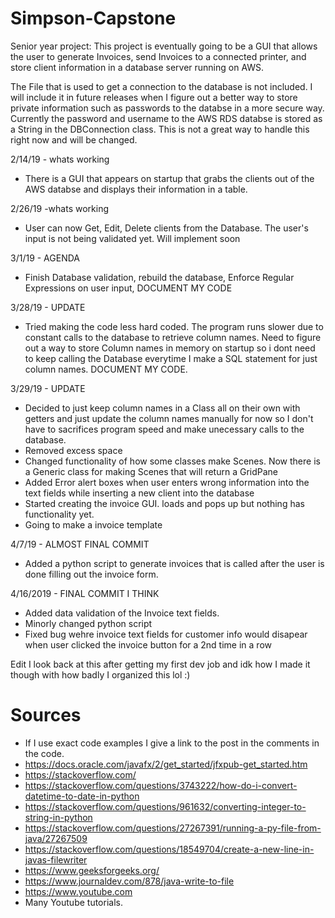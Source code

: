 # Simpson-Capstone
Senior year project:
  This project is eventually going to be a GUI that allows the user to generate Invoices, send Invoices to a connected printer, and store client information in a database server running on AWS.

The File that is used to get a connection to the database is not included. I will include it in future releases when I figure out a better way to store private information such as passwords to the databse in a more secure way. Currently the password and username to the AWS RDS databse is stored as a String in the DBConnection class. This is not a great way to handle this right now and will be changed.

2/14/19 - whats working
- There is a GUI that appears on startup that grabs the clients out of the AWS databse and displays their information in a table. 

2/26/19 -whats working
- User can now Get, Edit, Delete clients from the Database. The user's input is not being validated yet. Will implement soon

3/1/19 - AGENDA
- Finish Database validation, rebuild the database, Enforce Regular Expressions on user input, DOCUMENT MY CODE

3/28/19 - UPDATE
- Tried making the code less hard coded. The program runs slower due to constant calls to the database to retrieve column names. Need to figure out a way to store Column names in memory on startup so i dont need to keep calling the Database everytime I make a SQL statement for just column names. DOCUMENT MY CODE.

3/29/19 - UPDATE
- Decided to just keep column names in a Class all on their own with getters and just update the column names manually for now so I don't have to sacrifices program speed and make unecessary calls to the database.
- Removed excess space
- Changed functionality of how some classes make Scenes. Now there is a Generic class for making Scenes that will return a GridPane
- Added Error alert boxes when user enters wrong information into the text fields while inserting a new client into the database
- Started creating the invoice GUI. loads and pops up but nothing has functionality yet.
- Going to make a invoice template

4/7/19 - ALMOST FINAL COMMIT

- Added a python script to generate invoices that is called after the user is done filling out the invoice form.

4/16/2019 - FINAL COMMIT I THINK

- Added data validation of the Invoice text fields.
- Minorly changed python script
- Fixed bug wehre invoice text fields for customer info would disapear when user clicked the invoice button for a 2nd time in a row

Edit I look back at this after getting my first dev job and idk how I made it though with how badly I organized this lol :)

# Sources
- If I use exact code examples I give a link to the post in the comments in the code.
- https://docs.oracle.com/javafx/2/get_started/jfxpub-get_started.htm
- https://stackoverflow.com/
- https://stackoverflow.com/questions/3743222/how-do-i-convert-datetime-to-date-in-python
- https://stackoverflow.com/questions/961632/converting-integer-to-string-in-python
- https://stackoverflow.com/questions/27267391/running-a-py-file-from-java/27267509
- https://stackoverflow.com/questions/18549704/create-a-new-line-in-javas-filewriter
- https://www.geeksforgeeks.org/
- https://www.journaldev.com/878/java-write-to-file
- https://www.youtube.com
- Many Youtube tutorials.

